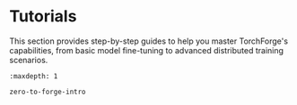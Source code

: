 # Tutorials

This section provides step-by-step guides to help you master TorchForge's capabilities,
from basic model fine-tuning to advanced distributed training scenarios.

```{toctree}
:maxdepth: 1

zero-to-forge-intro
```
